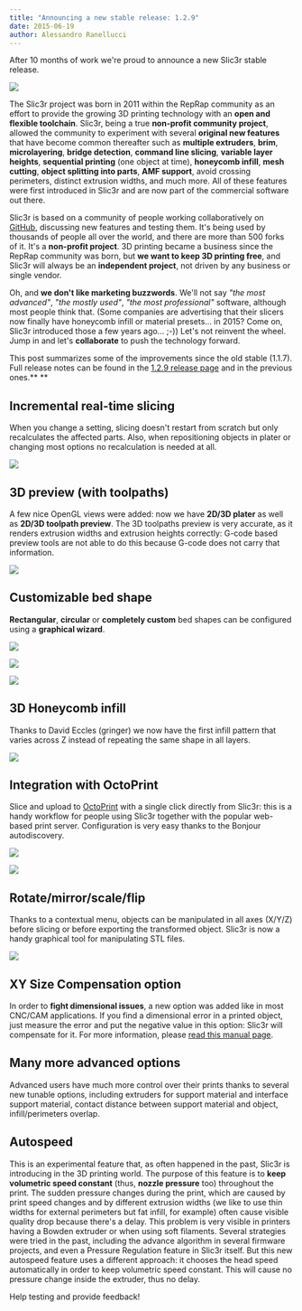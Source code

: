 ```yaml
---
title: "Announcing a new stable release: 1.2.9"
date: 2015-06-19
author: Alessandro Ranellucci
---
```


After 10 months of work we're proud to announce a new Slic3r stable release.

![](01.jpg)

The Slic3r project was born in 2011 within the RepRap community as an effort to provide the growing 3D printing technology with an **open and flexible toolchain**. Slic3r, being a true **non-profit community project**, allowed the community to experiment with several **original new features** that have become common thereafter such as **multiple extruders**, **brim**, **microlayering**, **bridge detection**, **command line slicing**, **variable layer heights**, **sequential printing** (one object at time), **honeycomb infill**, **mesh cutting**, **object splitting into parts**, **AMF support**, avoid crossing perimeters, distinct extrusion widths, and much more. All of these features were first introduced in Slic3r and are now part of the commercial software out there.

Slic3r is based on a community of people working collaboratively on [GitHub](https://github.com/slic3r/Slic3r), discussing new features and testing them. It's being used by thousands of people all over the world, and there are more than 500 forks of it. It's a **non-profit project**. 3D printing became a business since the RepRap community was born, but **we want to keep 3D printing free**, and Slic3r will always be an **independent project**, not driven by any business or single vendor.

Oh, and **we don't like marketing buzzwords**. We'll not say *"the most advanced"*, *"the mostly used"*, *"the most professional"* software, although most people think that. (Some companies are advertising that their slicers now finally have honeycomb infill or material presets... in 2015? Come on, Slic3r introduced those a few years ago... ;-)) Let's not reinvent the wheel. Jump in and let's **collaborate** to push the technology forward.

This post summarizes some of the improvements since the old stable (1.1.7). Full release notes can be found in the [1.2.9 release page](/releases/1.2.9) and in the previous ones.** **

## Incremental real-time slicing

When you change a setting, slicing doesn't restart from scratch but only recalculates the affected parts. Also, when repositioning objects in plater or changing most options no recalculation is needed at all.

![](02.jpg)

## 3D preview (with toolpaths)


A few nice OpenGL views were added: now we have **2D/3D plater** as well as **2D/3D toolpath preview**. The 3D toolpaths preview is very accurate, as it renders extrusion widths and extrusion heights correctly: G-code based preview tools are not able to do this because G-code does not carry that information.

![](03.jpg)

## Customizable bed shape

**Rectangular**, **circular** or **completely custom** bed shapes can be configured using a **graphical wizard**.

![](04.jpg)

![](05.jpg)

![](06.jpg)

## 3D Honeycomb infill

Thanks to David Eccles (gringer) we now have the first infill pattern that varies across Z instead of repeating the same shape in all layers.

![](07.jpg)

## Integration with OctoPrint

Slice and upload to [OctoPrint](https://octoprint.org/) with a single click directly from Slic3r: this is a handy workflow for people using Slic3r together with the popular web-based print server. Configuration is very easy thanks to the Bonjour autodiscovery.

![](08.jpg)

![](09.jpg)

## Rotate/mirror/scale/flip

Thanks to a contextual menu, objects can be manipulated in all axes (X/Y/Z) before slicing or before exporting the transformed object. Slic3r is now a handy graphical tool for manipulating STL files.

![](10.jpg)

## XY Size Compensation option

In order to **fight dimensional issues**, a new option was added like in most CNC/CAM applications. If you find a dimensional error in a printed object, just measure the error and put the negative value in this option: Slic3r will compensate for it. For more information, please [read this manual page](https://manual.slic3r.org/troubleshooting/dimension-errors).

## Many more advanced options

Advanced users have much more control over their prints thanks to several new tunable options, including extruders for support material and interface support material, contact distance between support material and object, infill/perimeters overlap.

## Autospeed

This is an experimental feature that, as often happened in the past, Slic3r is introducing in the 3D printing world. The purpose of this feature is to **keep volumetric speed constant** (thus, **nozzle pressure** too) throughout the print. The sudden pressure changes during the print, which are caused by print speed changes and by different extrusion widths (we like to use thin widths for external perimeters but fat infill, for example) often cause visible quality drop because there's a delay. This problem is very visible in printers having a Bowden extruder or when using soft filaments. Several strategies were tried in the past, including the advance algorithm in several firmware projects, and even a Pressure Regulation feature in Slic3r itself. But this new autospeed feature uses a different approach: it chooses the head speed automatically in order to keep volumetric speed constant. This will cause no pressure change inside the extruder, thus no delay.

Help testing and provide feedback!


